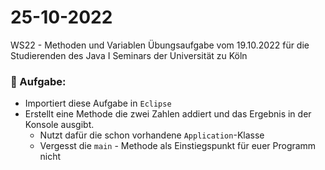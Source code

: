 # 25-10-2022
WS22 - Methoden und Variablen
Übungsaufgabe vom 19.10.2022 für die Studierenden des Java I Seminars der Universität zu Köln

### 📝 Aufgabe:

- Importiert diese Aufgabe in ```Eclipse```
- Erstellt eine Methode die zwei Zahlen addiert und das Ergebnis in der Konsole ausgibt.
  - Nutzt dafür die schon vorhandene ```Application```-Klasse
  - Vergesst die ```main``` - Methode als Einstiegspunkt für euer Programm nicht






